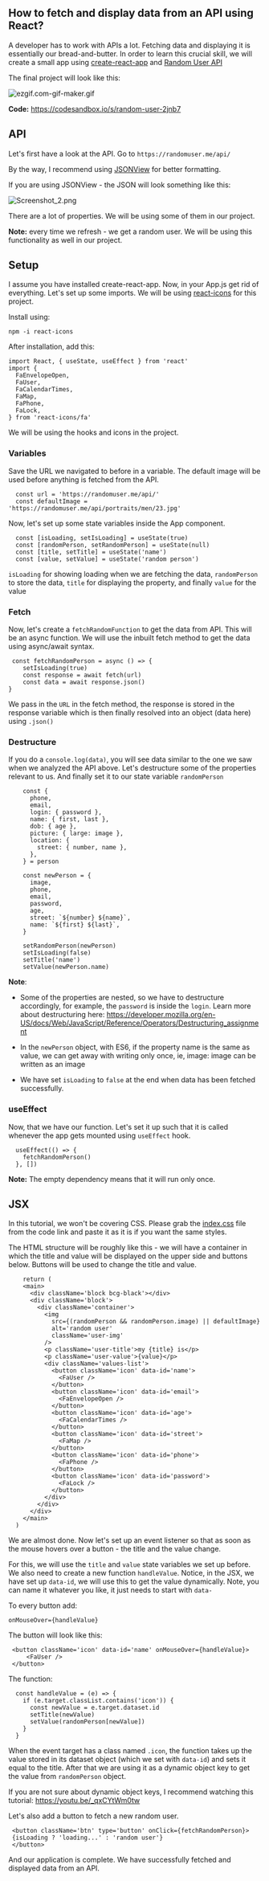 ## How to fetch and display data from an API using React?

A developer has to work with APIs a lot. Fetching data and displaying it is essentially our bread-and-butter. In order to learn this crucial skill, we will create a small app using [create-react-app](https://reactjs.org/docs/create-a-new-react-app.html) and [Random User API](https://randomuser.me/) 

The final project will look like this:

![ezgif.com-gif-maker.gif](https://cdn.hashnode.com/res/hashnode/image/upload/v1619292997594/deuOgWKcO.gif)
 

**Code:** https://codesandbox.io/s/random-user-2jnb7

## API 

Let's first have a look at the API. Go to `https://randomuser.me/api/`

By the way, I recommend using [JSONView](https://chrome.google.com/webstore/detail/jsonview/chklaanhfefbnpoihckbnefhakgolnmc) 
for better formatting.

If you are using JSONView - the JSON will look something like this:

![Screenshot_2.png](https://cdn.hashnode.com/res/hashnode/image/upload/v1619290888358/yzVYCP5Zt.png)

There are a lot of properties. We will be using some of them in our project.

**Note:** every time we refresh - we get a random user. We will be using this functionality as well in our project.

## Setup

I assume you have installed create-react-app. Now, in your App.js get rid of everything. Let's set up some imports. We will be using [react-icons](https://www.npmjs.com/package/react-icons) for this project.

Install using:
```
npm -i react-icons
```
After installation, add this:
```
import React, { useState, useEffect } from 'react'
import {
  FaEnvelopeOpen,
  FaUser,
  FaCalendarTimes,
  FaMap,
  FaPhone,
  FaLock,
} from 'react-icons/fa'
```
We will be using the hooks and icons in the project.

### Variables

Save the URL we navigated to before in a variable. The default image will be used before anything is fetched from the API.

```
  const url = 'https://randomuser.me/api/'
  const defaultImage = 'https://randomuser.me/api/portraits/men/23.jpg'
```
Now, let's set up some state variables inside the App component.

```
  const [isLoading, setIsLoading] = useState(true)
  const [randomPerson, setRandomPerson] = useState(null)
  const [title, setTitle] = useState('name')
  const [value, setValue] = useState('random person')
```
`isLoading` for showing loading when we are fetching the data, `randomPerson` to store the data, `title` for displaying the property, and finally `value` for the value

### Fetch

Now, let's create a `fetchRandomFunction` to get the data from API. This will be an async function. We will use the inbuilt fetch method to get the data using async/await syntax.  

```
 const fetchRandomPerson = async () => {
    setIsLoading(true)
    const response = await fetch(url)
    const data = await response.json()
}
```
We pass in the `URL` in the fetch method, the response is stored in the response variable which is then finally resolved into an object (data here) using `.json()`

### Destructure

If you do a `console.log(data)`, you will see data similar to the one we saw when we analyzed the API above. Let's destructure some of the properties relevant to us. And finally set it to our state variable `randomPerson`

```
    const {
      phone,
      email,
      login: { password },
      name: { first, last },
      dob: { age },
      picture: { large: image },
      location: {
        street: { number, name },
      },
    } = person

    const newPerson = {
      image,
      phone,
      email,
      password,
      age,
      street: `${number} ${name}`,
      name: `${first} ${last}`,
    }

    setRandomPerson(newPerson)
    setIsLoading(false)
    setTitle('name')
    setValue(newPerson.name)
```

**Note**: 
- Some of the properties are nested, so we have to destructure accordingly, for example, the `password` is inside the `login`. Learn more about destructuring here:
https://developer.mozilla.org/en-US/docs/Web/JavaScript/Reference/Operators/Destructuring_assignment

- In the `newPerson` object, with ES6, if the property name is the same as value, we can get away with writing only once, ie, image: image can be written as an image

- We have set `isLoading` to `false` at the end when data has been fetched successfully.

### useEffect

Now, that we have our function. Let's set it up such that it is called whenever the app gets mounted using `useEffect` hook.

```
  useEffect(() => {
    fetchRandomPerson()
  }, [])
```

**Note:** The empty dependency means that it will run only once.

## JSX

In this tutorial, we won't be covering CSS. Please grab the [index.css](https://codesandbox.io/s/2jnb7?file=/src/index.css) file from the code link and paste it as it is if you want the same styles.

The HTML structure will be roughly like this - we will have a container in which the title and value will be displayed on the upper side and buttons below. Buttons will be used to change the title and value.

```
    return (
    <main>
      <div className='block bcg-black'></div>
      <div className='block'>
        <div className='container'>
          <img
            src={(randomPerson && randomPerson.image) || defaultImage}
            alt='random user'
            className='user-img'
          />
          <p className='user-title'>my {title} is</p>
          <p className='user-value'>{value}</p>
          <div className='values-list'>
            <button className='icon' data-id='name'>
              <FaUser />
            </button>
            <button className='icon' data-id='email'>
              <FaEnvelopeOpen />
            </button>
            <button className='icon' data-id='age'>
              <FaCalendarTimes />
            </button>
            <button className='icon' data-id='street'>
              <FaMap />
            </button>
            <button className='icon' data-id='phone'>
              <FaPhone />
            </button>
            <button className='icon' data-id='password'>
              <FaLock />
            </button>
          </div>
        </div>
      </div>
    </main>
  )
```

We are almost done. Now let's set up an event listener so that as soon as the mouse hovers over a button - the title and the value change.

For this, we will use the `title` and `value` state variables we set up before. We also need to create a new function `handleValue`. Notice, in the JSX, we have set up `data-id`, we will use this to get the value dynamically. Note, you can name it whatever you like, it just needs to start with `data-`

To every button add:
```
onMouseOver={handleValue}
```
The button will look like this:
```
 <button className='icon' data-id='name' onMouseOver={handleValue}>
     <FaUser />
 </button>
```

The function:
```
  const handleValue = (e) => {
    if (e.target.classList.contains('icon')) {
      const newValue = e.target.dataset.id
      setTitle(newValue)
      setValue(randomPerson[newValue])
    }
  }
```
When the event target has a class named `.icon`, the function takes up the value stored in its dataset object (which we set with `data-id`) and sets it equal to the title. After that we are using it as a dynamic object key to get the value from `randomPerson` object. 

If you are not sure about dynamic object keys, I recommend watching this tutorial: https://youtu.be/_qxCYtWm0tw

Let's also add a button to fetch a new random user.

```
 <button className='btn' type='button' onClick={fetchRandomPerson}>
 {isLoading ? 'loading...' : 'random user'}
 </button>
```

And our application is complete. We have successfully fetched and displayed data from an API.
